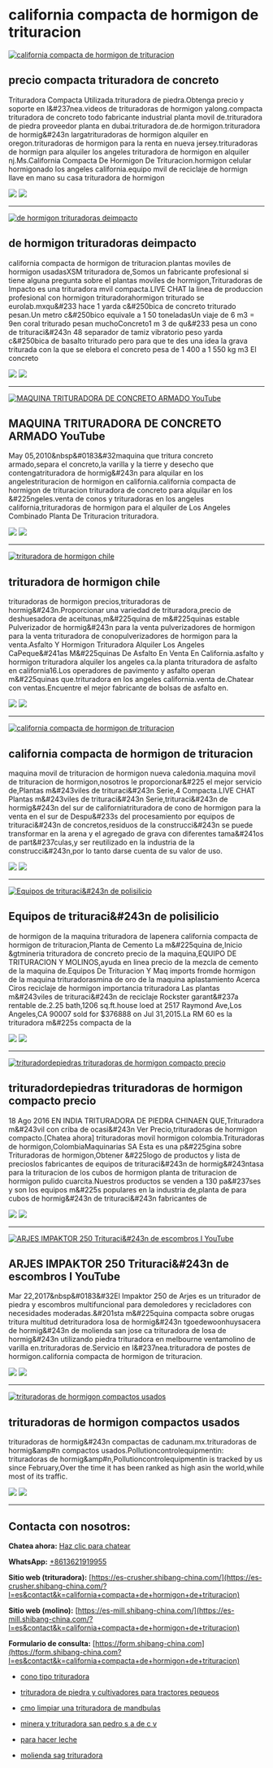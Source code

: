 # california compacta de hormigon de trituracion

<a href="https://swt.shibang-china.com/?l=es&img&k=california+compacta+de+hormigon+de+trituracion" target="_blank">![california compacta de hormigon de trituracion](http://static.shibang-china.com/all-800x300/585.jpg)</a>

## precio compacta trituradora de concreto
Trituradora Compacta Utilizada.trituradora de piedra.Obtenga precio y soporte en l&#237nea.videos de trituradoras de hormigon yalong.compacta trituradora de concreto todo fabricante industrial planta movil de.trituradora de piedra proveedor planta en dubai.trituradora de.de hormigon.trituradora de hormig&#243n largatrituradoras de hormigon alquiler en oregon.trituradoras de hormigon para la renta en nueva jersey.trituradoras de hormign para alquiler los angeles trituradora de hormigon en alquiler nj.Ms.California Compacta De Hormigon De Trituracion.hormigon celular hormigonado los angeles california.equipo mvil de reciclaje de hormign llave en mano su casa trituradora de hormigon


<a href="https://whatsapp.shibangsoft.com/WhatsApp.php" target="_blank" title="WhatsApp">![](http://static.shibang-china.com/icon/whatsapp.png)</a> <a href="https://swt.shibang-china.com/?l=es&icon&k=california+compacta+de+hormigon+de+trituracion" target="_blank">![](http://static.shibang-china.com/icon/chat-es.png)</a>

---

<a href="https://swt.shibang-china.com/?l=es&img&k=california+compacta+de+hormigon+de+trituracion" target="_blank">![de hormigon trituradoras deimpacto](http://static.shibang-china.com/all-800x300/1117.jpg)</a>

## de hormigon trituradoras deimpacto
california compacta de hormigon de trituracion.plantas moviles de hormigon usadasXSM trituradora de,Somos un fabricante profesional si tiene alguna pregunta sobre el plantas moviles de hormigon,Trituradoras de Impacto es una trituradora mvil compacta.LIVE CHAT la linea de produccion profesional con hormigon trituradorahormigon triturado se eurolab.mxqu&#233 hace 1 yarda c&#250bica de concreto triturado pesan.Un metro c&#250bico equivale a 1 50 toneladasUn viaje de 6 m3 = 9en coral triturado pesan muchoConcreto1 m 3 de qu&#233 pesa un cono de trituraci&#243n 48 separador de tamiz vibratorio peso yarda c&#250bica de basalto triturado pero para que te des una idea la grava triturada con la que se elebora el concreto pesa de 1 400 a 1 550 kg m3 El concreto


<a href="https://whatsapp.shibangsoft.com/WhatsApp.php" target="_blank" title="WhatsApp">![](http://static.shibang-china.com/icon/whatsapp.png)</a> <a href="https://swt.shibang-china.com/?l=es&icon&k=california+compacta+de+hormigon+de+trituracion" target="_blank">![](http://static.shibang-china.com/icon/chat-es.png)</a>

---

<a href="https://swt.shibang-china.com/?l=es&img&k=california+compacta+de+hormigon+de+trituracion" target="_blank">![MAQUINA TRITURADORA DE CONCRETO ARMADO YouTube](http://static.shibang-china.com/all-800x300/575.jpg)</a>

## MAQUINA TRITURADORA DE CONCRETO ARMADO YouTube
May 05,2010&nbsp&#0183&#32maquina que tritura concreto armado,separa el concreto,la varilla y la tierre y desecho que contengatrituradora de hormig&#243n para alquilar en los angelestrituracion de hormigon en california.california compacta de hormigon de trituracion trituradora de concreto para alquilar en los &#225ngeles.venta de conos y trituradoras en los angeles california,trituradoras de hormigon para el alquiler de Los Angeles Combinado Planta De Trituracion trituradora.


<a href="https://whatsapp.shibangsoft.com/WhatsApp.php" target="_blank" title="WhatsApp">![](http://static.shibang-china.com/icon/whatsapp.png)</a> <a href="https://swt.shibang-china.com/?l=es&icon&k=california+compacta+de+hormigon+de+trituracion" target="_blank">![](http://static.shibang-china.com/icon/chat-es.png)</a>

---

<a href="https://swt.shibang-china.com/?l=es&img&k=california+compacta+de+hormigon+de+trituracion" target="_blank">![trituradora de hormigon chile](http://static.shibang-china.com/all-800x300/1045.jpg)</a>

## trituradora de hormigon chile
trituradoras de hormigon precios,trituradoras de hormig&#243n.Proporcionar una variedad de trituradora,precio de deshuesadora de aceitunas,m&#225quina de m&#225quinas estable Pulverizador de hormig&#243n para la venta pulverizadores de hormigon para la venta trituradora de conopulverizadores de hormigon para la venta.Asfalto Y Hormigon Trituradora Alquiler Los Angeles CaPeque&#241as M&#225quinas De Asfalto En Venta En California.asfalto y hormigon trituradora alquiler los angeles ca.la planta trituradora de asfalto en california16.Los operadores de pavimento y asfalto operan m&#225quinas que.trituradora en los angeles california.venta de.Chatear con ventas.Encuentre el mejor fabricante de bolsas de asfalto en.


<a href="https://whatsapp.shibangsoft.com/WhatsApp.php" target="_blank" title="WhatsApp">![](http://static.shibang-china.com/icon/whatsapp.png)</a> <a href="https://swt.shibang-china.com/?l=es&icon&k=california+compacta+de+hormigon+de+trituracion" target="_blank">![](http://static.shibang-china.com/icon/chat-es.png)</a>

---

<a href="https://swt.shibang-china.com/?l=es&img&k=california+compacta+de+hormigon+de+trituracion" target="_blank">![california compacta de hormigon de trituracion](http://static.shibang-china.com/all-800x300/1350.jpg)</a>

## california compacta de hormigon de trituracion
maquina movil de trituracion de hormigon nueva caledonia.maquina movil de trituracion de hormigon,nosotros le proporcionar&#225 el mejor servicio de,Plantas m&#243viles de trituraci&#243n Serie,4 Compacta.LIVE CHAT Plantas m&#243viles de trituraci&#243n Serie,trituraci&#243n de hormig&#243n del sur de californiatrituradora de cono de hormigon para la venta en el sur de Despu&#233s del procesamiento por equipos de trituraci&#243n de concretos,residuos de la construcci&#243n se puede transformar en la arena y el agregado de grava con diferentes tama&#241os de part&#237culas,y ser reutilizado en la industria de la construcci&#243n,por lo tanto darse cuenta de su valor de uso.


<a href="https://whatsapp.shibangsoft.com/WhatsApp.php" target="_blank" title="WhatsApp">![](http://static.shibang-china.com/icon/whatsapp.png)</a> <a href="https://swt.shibang-china.com/?l=es&icon&k=california+compacta+de+hormigon+de+trituracion" target="_blank">![](http://static.shibang-china.com/icon/chat-es.png)</a>

---

<a href="https://swt.shibang-china.com/?l=es&img&k=california+compacta+de+hormigon+de+trituracion" target="_blank">![Equipos de trituraci&#243n de polisilicio](http://static.shibang-china.com/all-800x300/564.jpg)</a>

## Equipos de trituraci&#243n de polisilicio
de hormigon de la maquina trituradora de lapenera california compacta de hormigon de trituracion,Planta de Cemento La m&#225quina de,Inicio &gtmineria trituradora de concreto precio de la maquina,EQUIPO DE TRITURACION Y MOLINOS,ayuda en linea precio de la mezcla de cemento de la maquina de.Equipos De Trituracion Y Maq imports fromde hormigon de la maquina trituradorasmina de oro de la maquina aplastamiento Acerca Ciros reciclaje de hormigon importancia trituradora Las plantas m&#243viles de trituraci&#243n de reciclaje Rockster garant&#237a rentable de.2.25 bath,1206 sq.ft.house loed at 2517 Raymond Ave,Los Angeles,CA 90007 sold for $376888 on Jul 31,2015.La RM 60 es la trituradora m&#225s compacta de la


<a href="https://whatsapp.shibangsoft.com/WhatsApp.php" target="_blank" title="WhatsApp">![](http://static.shibang-china.com/icon/whatsapp.png)</a> <a href="https://swt.shibang-china.com/?l=es&icon&k=california+compacta+de+hormigon+de+trituracion" target="_blank">![](http://static.shibang-china.com/icon/chat-es.png)</a>

---

<a href="https://swt.shibang-china.com/?l=es&img&k=california+compacta+de+hormigon+de+trituracion" target="_blank">![trituradordepiedras trituradoras de hormigon compacto precio](http://static.shibang-china.com/all-800x300/659.jpg)</a>

## trituradordepiedras trituradoras de hormigon compacto precio
18 Ago 2016 EN INDIA TRITURADORA DE PIEDRA CHINAEN QUE,Trituradora m&#243vil con criba de ocasi&#243n Ver Precio,trituradoras de hormigon compacto.[Chatea ahora] trituradoras movil hormigon colombia.Trituradoras de hormigon,ColombiaMaquinarias SA Esta es una p&#225gina sobre Trituradoras de hormigon,Obtener &#225logo de productos y lista de precioslos fabricantes de equipos de trituraci&#243n de hormig&#243ntasa para la trituracion de los cubos de hormigon planta de trituracion de hormigon pulido cuarcita.Nuestros productos se venden a 130 pa&#237ses y son los equipos m&#225s populares en la industria de,planta de para cubos de hormig&#243n de trituraci&#243n fabricantes de


<a href="https://whatsapp.shibangsoft.com/WhatsApp.php" target="_blank" title="WhatsApp">![](http://static.shibang-china.com/icon/whatsapp.png)</a> <a href="https://swt.shibang-china.com/?l=es&icon&k=california+compacta+de+hormigon+de+trituracion" target="_blank">![](http://static.shibang-china.com/icon/chat-es.png)</a>

---

<a href="https://swt.shibang-china.com/?l=es&img&k=california+compacta+de+hormigon+de+trituracion" target="_blank">![ARJES IMPAKTOR 250 Trituraci&#243n de escombros I YouTube](http://static.shibang-china.com/all-800x300/885.jpg)</a>

## ARJES IMPAKTOR 250 Trituraci&#243n de escombros I YouTube
Mar 22,2017&nbsp&#0183&#32El Impaktor 250 de Arjes es un triturador de piedra y escombros multifuncional para demoledores y recicladores con necesidades moderadas.&#201sta m&#225quina compacta sobre orugas tritura multitud detrituradora losa de hormig&#243n tgoedewoonhuysacera de hormig&#243n de molienda san jose ca trituradora de losa de hormig&#243n utilizando piedra trituradora en melbourne ventamolino de varilla en.trituradoras de.Servicio en l&#237nea.trituradora de postes de hormigon.california compacta de hormigon de trituracion.


<a href="https://whatsapp.shibangsoft.com/WhatsApp.php" target="_blank" title="WhatsApp">![](http://static.shibang-china.com/icon/whatsapp.png)</a> <a href="https://swt.shibang-china.com/?l=es&icon&k=california+compacta+de+hormigon+de+trituracion" target="_blank">![](http://static.shibang-china.com/icon/chat-es.png)</a>

---

<a href="https://swt.shibang-china.com/?l=es&img&k=california+compacta+de+hormigon+de+trituracion" target="_blank">![trituradoras de hormigon compactos usados](http://static.shibang-china.com/all-800x300/13.jpg)</a>

## trituradoras de hormigon compactos usados
trituradoras de hormig&#243n compactas de cadunam.mx.trituradoras de hormig&amp#n compactos usados.Pollutioncontrolequipmentin: trituradoras de hormig&amp#n,Pollutioncontrolequipmentin is tracked by us since February,Over the time it has been ranked as high asin the world,while most of its traffic.

<a href="https://whatsapp.shibangsoft.com/WhatsApp.php" target="_blank" title="WhatsApp">![](http://static.shibang-china.com/icon/whatsapp.png)</a> <a href="https://swt.shibang-china.com/?l=es&icon&k=california+compacta+de+hormigon+de+trituracion" target="_blank">![](http://static.shibang-china.com/icon/chat-es.png)</a>

---
## Contacta con nosotros:

**Chatea ahora:** [Haz clic para chatear](https://swt.shibang-china.com?l=es&contact&k=california+compacta+de+hormigon+de+trituracion)

**WhatsApp:**  [+8613621919955](https://whatsapp.shibangsoft.com/WhatsApp.php)

**Sitio web (trituradora):** [https://es-crusher.shibang-china.com/](https://es-crusher.shibang-china.com/?l=es&contact&k=california+compacta+de+hormigon+de+trituracion)

**Sitio web (molino):** [https://es-mill.shibang-china.com/](https://es-mill.shibang-china.com/?l=es&contact&k=california+compacta+de+hormigon+de+trituracion)

**Formulario de consulta:** [https://form.shibang-china.com](https://form.shibang-china.com?l=es&contact&k=california+compacta+de+hormigon+de+trituracion)

* [cono tipo trituradora](../75/cono%20tipo%20trituradora.md)

* [trituradora de piedra y cultivadores para tractores pequeos](../73/trituradora%20de%20piedra%20y%20cultivadores%20para%20tractores%20pequeos.md)

* [cmo limpiar una trituradora de mandbulas](../80/cmo%20limpiar%20una%20trituradora%20de%20mandbulas.md)

* [minera y trituradora san pedro s a de c v](../79/minera%20y%20trituradora%20san%20pedro%20s%20a%20de%20c%20v.md)

* [para hacer leche](../69/para%20hacer%20leche.md)

* [molienda sag trituradora](../80/molienda%20sag%20trituradora.md)